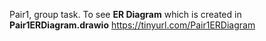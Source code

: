 Pair1, group task.
To see __ER Diagram__ which is created in __Pair1ERDiagram.drawio__ https://tinyurl.com/Pair1ERDiagram
